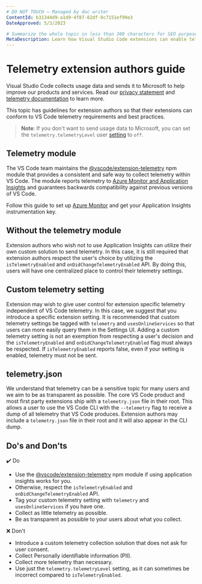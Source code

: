 ```yaml
---
# DO NOT TOUCH — Managed by doc writer
ContentId: b31344d9-a1d9-4f87-82df-9c7151ef99e3
DateApproved: 5/3/2023

# Summarize the whole topic in less than 300 characters for SEO purpose
MetaDescription: Learn how Visual Studio Code extensions can enable telemetry and respect user telemetry choices.
---
```


# Telemetry extension authors guide

Visual Studio Code collects usage data and sends it to Microsoft to help improve our products and services. Read our [privacy statement](https://go.microsoft.com/fwlink/?LinkID=528096&clcid=0x409) and [telemetry documentation](/docs/getstarted/telemetry) to learn more.

This topic has guidelines for extension authors so that their extensions can conform to VS Code telemetry requirements and best practices.

>**Note**: If you don't want to send usage data to Microsoft, you can set the `telemetry.telemetryLevel` user [setting](/docs/getstarted/settings) to `off`.

## Telemetry module

The VS Code team maintains the [@vscode/extension-telemetry](https://www.npmjs.com/package/@vscode/extension-telemetry) npm module that provides a consistent and safe way to collect telemetry within VS Code. The module reports telemetry to [Azure Monitor and Application Insights](https://azure.microsoft.com/services/monitor/) and guarantees backwards compatibility against previous versions of VS Code.

Follow this guide to set up [Azure Monitor](https://learn.microsoft.com/azure/azure-monitor/app/nodejs) and get your Application Insights instrumentation key.

## Without the telemetry module

Extension authors who wish not to use Application Insights can utilize their own custom solution to send telemetry. In this case, it is still required that extension authors respect the user's choice by utilizing the `isTelemetryEnabled` and `onDidChangeTelemetryEnabled` API. By doing this, users will have one centralized place to control their telemetry settings.

## Custom telemetry setting

Extension may wish to give user control for extension specific telemetry independent of VS Code telemetry. In this case, we suggest that you introduce a specific extension setting. It is recommended that custom telemetry settings be tagged with `telemetry` and `usesOnlineServices` so that users can more easily query them in the Settings UI. Adding a custom telemetry setting is not an exemption from respecting a user's decision and the `isTelemetryEnabled` and `onDidChangeTelemetryEnabled` flag must always be respected. If `isTelemetryEnabled` reports false, even if your setting is enabled, telemetry must not be sent.

## telemetry.json

We understand that telemetry can be a sensitive topic for many users and we aim to be as transparent as possible. The core VS Code product and most first party extensions ship with a `telemetry.json` file in their root. This allows a user to use the VS Code CLI with the `--telemetry` flag to receive a dump of all telemetry that VS Code produces. Extension authors may include a `telemetry.json` file in their root and it will also appear in the CLI dump.

## Do's and Don'ts

✔️ Do

* Use the [@vscode/extension-telemetry](https://www.npmjs.com/package/@vscode/extension-telemetry) npm module if using application insights works for you.
* Otherwise, respect the `isTelemetryEnabled` and `onDidChangeTelemetryEnabled` API.
* Tag your custom telemetry setting with `telemetry` and `usesOnlineServices` if you have one.
* Collect as little telemetry as possible.
* Be as transparent as possible to your users about what you collect.

❌ Don't

* Introduce a custom telemetry collection solution that does not ask for user consent.
* Collect Personally identifiable information (PII).
* Collect more telemetry than necessary.
* Use just the `telemetry.telemetryLevel` setting, as it can sometimes be incorrect compared to `isTelemetryEnabled`.
